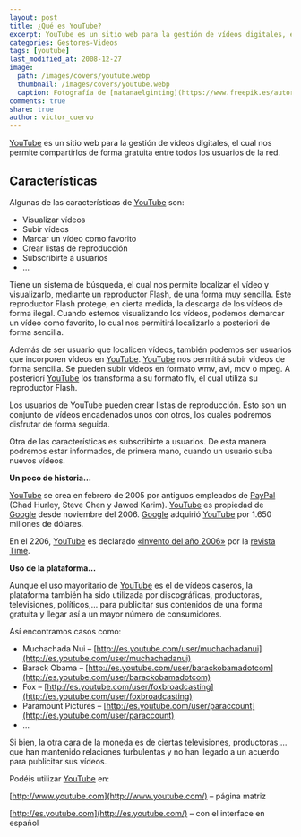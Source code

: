```yaml
---
layout: post
title: ¿Qué es YouTube?
excerpt: YouTube es un sitio web para la gestión de vídeos digitales, el cual nos permite compartirlos de forma gratuita entre todos los usuarios de la red.
categories: Gestores-Videos
tags: [youtube]
last_modified_at: 2008-12-27
image:
  path: /images/covers/youtube.webp
  thumbnail: /images/covers/youtube.webp
  caption: Fotografía de [natanaelginting](https://www.freepik.es/autor/natanaelginting)
comments: true
share: true
author: victor_cuervo
---
```


[YouTube](http://www.youtube.com/) es un sitio web para la gestión de vídeos digitales, el cual nos permite compartirlos de forma gratuita entre todos los usuarios de la red.


## **Características**


Algunas de las características de [YouTube](http://www.youtube.com/) son:

- Visualizar vídeos
- Subir vídeos
- Marcar un vídeo como favorito
- Crear listas de reproducción
- Subscribirte a usuarios
- …

Tiene un sistema de búsqueda, el cual nos permite localizar el vídeo y visualizarlo, mediante un reproductor Flash, de una forma muy sencilla. Este reproductor Flash protege, en cierta medida, la descarga de los vídeos de forma ilegal. Cuando estemos visualizando los vídeos, podemos demarcar un vídeo como favorito, lo cual nos permitirá localizarlo a posteriori de forma sencilla.


Además de ser usuario que localicen vídeos, también podemos ser usuarios que incorporen vídeos en [YouTube](http://www.youtube.com/). [YouTube](http://www.youtube.com/) nos permitirá subir vídeos de forma sencilla. Se pueden subir vídeos en formato wmv, avi, mov o mpeg. A posteriorí [YouTube](http://www.youtube.com/) los transforma a su formato flv, el cual utiliza su reproductor Flash.


Los usuarios de YouTube pueden crear listas de reproducción. Esto son un conjunto de vídeos encadenados unos con otros, los cuales podremos disfrutar de forma seguida.


Otra de las características es subscribirte a usuarios. De esta manera podremos estar informados, de primera mano, cuando un usuario suba nuevos vídeos.


**Un poco de historia…**


[YouTube](http://www.youtube.com/) se crea en febrero de 2005 por antiguos empleados de [PayPal](http://www.paypal.com/) (Chad Hurley, Steve Chen y Jawed Karim). [YouTube](http://www.youtube.com/) es propiedad de [Google](http://www.google.com/) desde noviembre del 2006. [Google](http://www.google.com/) adquirió [YouTube](http://www.youtube.com/) por 1.650 millones de dólares.


En el 2206, [YouTube](http://www.youtube.com/) es declarado [«Invento del año 2006»](http://www.time.com/time/2006/techguide/bestinventions/inventions/youtube2.html) por la [revista Time](http://www.time.com/).


**Uso de la plataforma…**


Aunque el uso mayoritario de [YouTube](http://www.youtube.com/) es el de vídeos caseros, la plataforma también ha sido utilizada por discográficas, productoras, televisiones, políticos,… para publicitar sus contenidos de una forma gratuita y llegar así a un mayor número de consumidores.


Así encontramos casos como:

- Muchachada Nui – [http://es.youtube.com/user/muchachadanui](http://es.youtube.com/user/muchachadanui)
- Barack Obama – [http://es.youtube.com/user/barackobamadotcom](http://es.youtube.com/user/barackobamadotcom)
- Fox – [http://es.youtube.com/user/foxbroadcasting](http://es.youtube.com/user/foxbroadcasting)
- Paramount Pictures – [http://es.youtube.com/user/paraccount](http://es.youtube.com/user/paraccount)
- …

Si bien, la otra cara de la moneda es de ciertas televisiones, productoras,… que han mantenido relaciones turbulentas y no han llegado a un acuerdo para publicitar sus vídeos.


Podéis utilizar [YouTube](http://www.youtube.com/) en:


[http://www.youtube.com](http://www.youtube.com/) – página matriz


[http://es.youtube.com](http://es.youtube.com/) – con el interface en español

